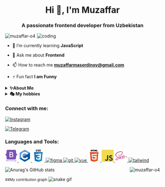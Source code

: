 <h1 align="center">Hi 👋, I'm Muzaffar</h1>
<h3 align="center">A passionate frontend developer from Uzbekistan</h3>
<img align="right" width="400" src="https://c.tenor.com/2uyENRmiUt0AAAAC/coding.gif" alt="coding" />

<p align="left"> <img src="https://komarev.com/ghpvc/?username=muzaffar-o4&label=Profile%20views&color=0e75b6&style=flat" alt="muzaffar-o4" /> </p>

- 🌱 I’m currently learning **JavaScript**

- 💬 Ask me about **Frontend**

- 📫 How to reach me **muzaffarmasordinov@gmail.com**

- ⚡ Fun fact **I am Funny**
<details>
    <summary><b>✨About Me</b></summary><br/>
    My name is <strong>Muzaffar.</strong> Full name is <strong>Masordinov Muzaffar.</strong> I'm from <strong>DJizzakh. 18.y.o</strong>
</details>
<details>
    <summary><b>🎭 My hobbies</b></summary><br/>
      <strong>Programming, Gym, Gaming.</strong>
</details>

<h3 align="left">Connect with me:</h3>
<p align="center">
 <a href="https://instagram.com/muzaffar-.o4" target="blank" >
       
 ![Instagram](https://img.shields.io/badge/-Instagram-090909?style=for-the-badge&logo=instagram)</a>
      
 <a href="https://t.me/muzaffar_o7" target="_blank">
       
 ![Telegram](https://img.shields.io/badge/-Telegram-090909?style=for-the-badge&logo=telegram)</a>
    </p>

<h3 align="left">Languages and Tools:</h3>
<p align="left"> <a href="https://getbootstrap.com" target="_blank" rel="noreferrer"> <img src="https://raw.githubusercontent.com/devicons/devicon/master/icons/bootstrap/bootstrap-plain-wordmark.svg" alt="bootstrap" width="40" height="40"/> </a> <a href="https://www.cprogramming.com/" target="_blank" rel="noreferrer"> <img src="https://raw.githubusercontent.com/devicons/devicon/master/icons/c/c-original.svg" alt="c" width="40" height="40"/> </a> <a href="https://www.w3schools.com/css/" target="_blank" rel="noreferrer"> <img src="https://raw.githubusercontent.com/devicons/devicon/master/icons/css3/css3-original-wordmark.svg" alt="css3" width="40" height="40"/> </a> <a href="https://www.figma.com/" target="_blank" rel="noreferrer"> <img src="https://www.vectorlogo.zone/logos/figma/figma-icon.svg" alt="figma" width="40" height="40"/> </a> <a href="https://git-scm.com/" target="_blank" rel="noreferrer"> <img src="https://www.vectorlogo.zone/logos/git-scm/git-scm-icon.svg" alt="git" width="40" height="40"/> </a><a href="https://vuejs.org/" target="_blank" rel="noreferrer">
        <img src="https://www.vectorlogo.zone/logos/vuejs/vuejs-icon.svg" alt="vue" width="40" height="40" />
      </a> <a href="https://www.w3.org/html/" target="_blank" rel="noreferrer"> <img src="https://raw.githubusercontent.com/devicons/devicon/master/icons/html5/html5-original-wordmark.svg" alt="html5" width="40" height="40"/> </a> <a href="https://developer.mozilla.org/en-US/docs/Web/JavaScript" target="_blank" rel="noreferrer"> <img src="https://raw.githubusercontent.com/devicons/devicon/master/icons/javascript/javascript-original.svg" alt="javascript" width="40" height="40"/> </a> <a href="https://sass-lang.com" target="_blank" rel="noreferrer"> <img src="https://raw.githubusercontent.com/devicons/devicon/master/icons/sass/sass-original.svg" alt="sass" width="40" height="40"/> </a> <a href="https://tailwindcss.com/" target="_blank" rel="noreferrer"> <img src="https://www.vectorlogo.zone/logos/tailwindcss/tailwindcss-icon.svg" alt="tailwind" width="40" height="40"/> </a> </p>

<p><img align="right" src="https://github-readme-stats.vercel.app/api/top-langs?username=muzaffar-o4&show_icons=true&locale=en&layout=compact" alt="muzaffar-o4" /></p>


![Anurag's GitHub stats](https://github-readme-stats.vercel.app/api?username=muzaffar-o4&show_icons=true&theme=tokyonight)

    
<small>##My contribution graph</small>
![snake gif](https://github.com/muzaffar-o4/muzaffar-o4/blob/output/github-contribution-grid-snake.gif)
